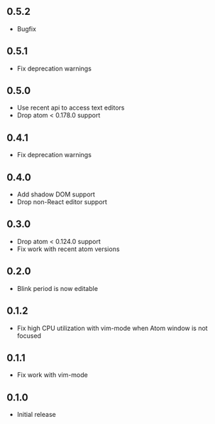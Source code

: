 ## 0.5.2
* Bugfix

## 0.5.1
* Fix deprecation warnings

## 0.5.0
* Use recent api to access text editors
* Drop atom < 0.178.0 support

## 0.4.1
* Fix deprecation warnings

## 0.4.0
* Add shadow DOM support
* Drop non-React editor support

## 0.3.0
* Drop atom < 0.124.0 support
* Fix work with recent atom versions

## 0.2.0
* Blink period is now editable

## 0.1.2
* Fix high CPU utilization with vim-mode when Atom window is not focused

## 0.1.1
* Fix work with vim-mode

## 0.1.0
* Initial release
